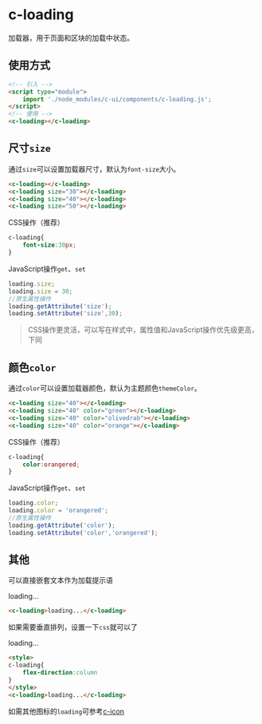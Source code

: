 # c-loading

加载器，用于页面和区块的加载中状态。

## 使用方式

```html
<!-- 引入 -->
<script type="module">
    import './node_modules/c-ui/components/c-loading.js';
</script>
<!-- 使用 -->
<c-loading></c-loading>
```

## 尺寸`size`

通过`size`可以设置加载器尺寸，默认为`font-size`大小。

<c-loading></c-loading>
<c-loading size="30"></c-loading>
<c-loading size="40"></c-loading>
<c-loading size="50"></c-loading>

```html
<c-loading></c-loading>
<c-loading size="30"></c-loading>
<c-loading size="40"></c-loading>
<c-loading size="50"></c-loading>
```

CSS操作（推荐）

```css
c-loading{
    font-size:30px;
}
```

JavaScript操作`get`、`set`

```js
loading.size;
loading.size = 30;
//原生属性操作
loading.getAttribute('size');
loading.setAttribute('size',30);
```

> CSS操作更灵活，可以写在样式中，属性值和JavaScript操作优先级更高，下同

## 颜色`color`

通过`color`可以设置加载器颜色，默认为主题颜色`themeColor`。

<c-loading size="40"></c-loading>
<c-loading size="40" color="green"></c-loading>
<c-loading size="40" color="olivedrab"></c-loading>
<c-loading size="40" color="orange"></c-loading>

```html
<c-loading size="40"></c-loading>
<c-loading size="40" color="green"></c-loading>
<c-loading size="40" color="olivedrab"></c-loading>
<c-loading size="40" color="orange"></c-loading>
```

CSS操作（推荐）

```css
c-loading{
    color:orangered;
}
```

JavaScript操作`get`、`set`

```js
loading.color;
loading.color = 'orangered';
//原生属性操作
loading.getAttribute('color');
loading.setAttribute('color','orangered');
```

## 其他

可以直接嵌套文本作为加载提示语

<c-loading>loading...</c-loading>

```html
<c-loading>loading...</c-loading>
```

如果需要垂直排列，设置一下`css`就可以了

<c-loading style="flex-direction:column">loading...</c-loading>

```html
<style>
c-loading{
    flex-direction:column
}
</style>
<c-loading>loading...</c-loading>
```

如需其他图标的`loading`可参考[c-icon](c-icon?id=旋转spin)